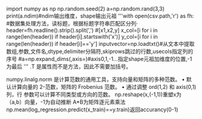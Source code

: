 import numpy as np
np.random.seed(2)
a=np.random.rand(3,3)
print(a.ndim)#ndim输出维度，shape输出元祖
'''with open(csv.path,'r') as fh:  #数据集处理方法，读标题，根据标题字符串匹配区分列·
    header=fh.readline().strip().split(',')   #[x1,x2,y]
    x_col=[i for i in range(len(header)) if header[i].startswith('x')]
    y_col=[i for i in range(len(header)) if header[i]=='y']
    inputvector=np.loadtxt()#从文本中提取数组,参数,文件名,dtype,delimiter分隔符,skiprows跳过的行数,usecols指定列的序号
    #a=np.expand_dims(,axis=)#axis0,1,-1...指定shape元祖加维度的位置,-1为最后
'''
.T 是属性而不是方法，因此不需要加括号。

numpy.linalg.norm 是计算范数的通用工具，支持向量和矩阵的多种范数。
	•	默认计算向量的 2-范数，矩阵的 Frobenius 范数。
	•	通过调整 ord(1,2) 和 axis(0,1)列，行 参数可以计算不同类型或方向的范数。
np.reshape(x,(-1,1))重塑x为（a,b）向量，-1为自动推断
A*B为矩阵逐元素乘法
np.mean(log_regression.predict(x_train)==y.train)返回accurancy(0-1)